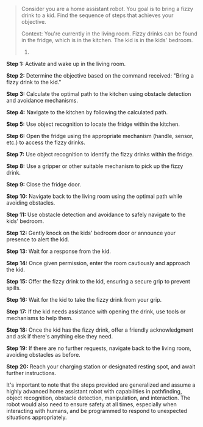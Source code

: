 > Consider you are a home assistant robot. You goal is to bring a fizzy drink to a kid. Find the sequence of steps that achieves your objective.  
>   
>   
> Context: You're currently in the living room. Fizzy drinks can be found in the fridge, which is in the kitchen. The kid is in the kids' bedroom.  
>   
> 1.  
>  
**Step 1:** Activate and wake up in the living room.  
  
**Step 2:** Determine the objective based on the command received: "Bring a fizzy drink to the kid."  
  
**Step 3:** Calculate the optimal path to the kitchen using obstacle detection and avoidance mechanisms.  
  
**Step 4:** Navigate to the kitchen by following the calculated path.  
  
**Step 5:** Use object recognition to locate the fridge within the kitchen.  
  
**Step 6:** Open the fridge using the appropriate mechanism (handle, sensor, etc.) to access the fizzy drinks.  
  
**Step 7:** Use object recognition to identify the fizzy drinks within the fridge.  
  
**Step 8:** Use a gripper or other suitable mechanism to pick up the fizzy drink.  
  
**Step 9:** Close the fridge door.  
  
**Step 10:** Navigate back to the living room using the optimal path while avoiding obstacles.  
  
**Step 11:** Use obstacle detection and avoidance to safely navigate to the kids' bedroom.  
  
**Step 12:** Gently knock on the kids' bedroom door or announce your presence to alert the kid.  
  
**Step 13:** Wait for a response from the kid.  
  
**Step 14:** Once given permission, enter the room cautiously and approach the kid.  
  
**Step 15:** Offer the fizzy drink to the kid, ensuring a secure grip to prevent spills.  
  
**Step 16:** Wait for the kid to take the fizzy drink from your grip.  
  
**Step 17:** If the kid needs assistance with opening the drink, use tools or mechanisms to help them.  
  
**Step 18:** Once the kid has the fizzy drink, offer a friendly acknowledgment and ask if there's anything else they need.  
  
**Step 19:** If there are no further requests, navigate back to the living room, avoiding obstacles as before.  
  
**Step 20:** Reach your charging station or designated resting spot, and await further instructions.  
  
It's important to note that the steps provided are generalized and assume a highly advanced home assistant robot with capabilities in pathfinding, object recognition, obstacle detection, manipulation, and interaction. The robot would also need to ensure safety at all times, especially when interacting with humans, and be programmed to respond to unexpected situations appropriately.  
  